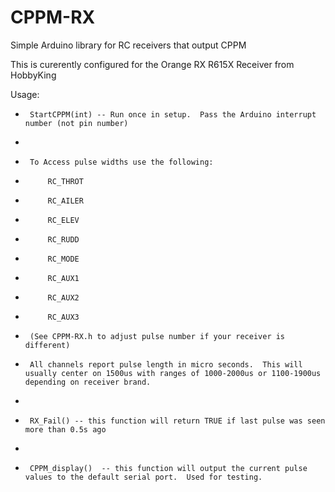 # CPPM-RX
Simple Arduino library for RC receivers that output CPPM 

This is curerently configured for the Orange RX R615X Receiver from HobbyKing

Usage:
 *		StartCPPM(int) -- Run once in setup.  Pass the Arduino interrupt number (not pin number)
 *
 *		To Access pulse widths use the following:
 *			RC_THROT
 *			RC_AILER
 *			RC_ELEV
 *			RC_RUDD
 *			RC_MODE
 *			RC_AUX1
 *			RC_AUX2
 *			RC_AUX3
 *		(See CPPM-RX.h to adjust pulse number if your receiver is different)
 *		All channels report pulse length in micro seconds.  This will usually center on 1500us with ranges of 1000-2000us or 1100-1900us depending on receiver brand.
 *
 *		RX_Fail() -- this function will return TRUE if last pulse was seen more than 0.5s ago
 *
 *		CPPM_display()  -- this function will output the current pulse values to the default serial port.  Used for testing.
